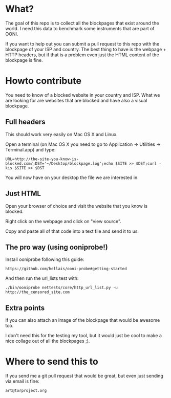 # What?

The goal of this repo is to collect all the blockpages that exist around the
world. I need this data to benchmark some instruments that are part of OONI.

If you want to help out you can submit a pull request to this repo with the
blockpage of your ISP and country. The best thing to have is the webpage + HTTP
headers, but if that is a problem even just the HTML content of the blockpage
is fine.

# Howto contribute

You need to know of a blocked website in your country and ISP. What we are
looking for are websites that are blocked and have also a visual blockpage.

## Full headers

This should work very easily on Mac OS X and Linux.

Open a terminal (on Mac OS X you need to go to Application -> Utilities ->
Terminal.app) and type:

    URL=http://the-site-you-know-is-blocked.com/;DST='~/Desktop/blockpage.log';echo $SITE >> $DST;curl -kis $SITE >> $DST

You will now have on your desktop the file we are interested in.

## Just HTML

Open your browser of choice and visit the website that you know is blocked.

Right click on the webpage and click on "view source".

Copy and paste all of that code into a text file and send it to us.

## The pro way (using ooniprobe!)

Install ooniprobe following this guide: 

    https://github.com/hellais/ooni-probe#getting-started

And then run the url_lists test with:

    ./bin/ooniprobe nettests/core/http_url_list.py -u http://the_censored_site.com

## Extra points

If you can also attach an image of the blockpage that would be awesome too.

I don't need this for the testing my tool, but it would just be cool to make a
nice collage out of all the blockpages ;).

# Where to send this to

If you send me a git pull request that would be great, but even just sending
via email is fine:

    art@torproject.org


